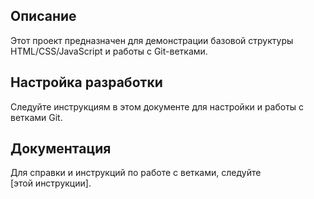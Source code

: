 ## Описание
Этот проект предназначен для демонстрации базовой структуры HTML/CSS/JavaScript и работы с Git-ветками.

## Настройка разработки
Следуйте инструкциям в этом документе для настройки и работы с ветками Git.

## Документация
Для справки и инструкций по работе с ветками, следуйте [этой инструкции].